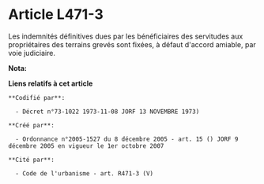 # Article L471-3

Les indemnités définitives dues par les bénéficiaires des servitudes aux propriétaires des terrains grevés sont fixées, à
défaut d'accord amiable, par voie judiciaire.

**Nota:**



**Liens relatifs à cet article**

	**Codifié par**:

	  - Décret n°73-1022 1973-11-08 JORF 13 NOVEMBRE 1973)

	**Créé par**:

	  - Ordonnance n°2005-1527 du 8 décembre 2005 - art. 15 () JORF 9 décembre 2005 en vigueur le 1er octobre 2007

	**Cité par**:

	  - Code de l'urbanisme - art. R471-3 (V)
